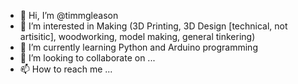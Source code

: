 - 👋 Hi, I’m @timmgleason
- 👀 I’m interested in Making (3D Printing, 3D Design [technical, not artisitic], woodworking, model making, general tinkering)
- 🌱 I’m currently learning Python and Arduino programming
- 💞️ I’m looking to collaborate on ...
- 📫 How to reach me ...

<!---
timmgleason/timmgleason is a ✨ special ✨ repository because its `README.md` (this file) appears on your GitHub profile.
You can click the Preview link to take a look at your changes.
--->
